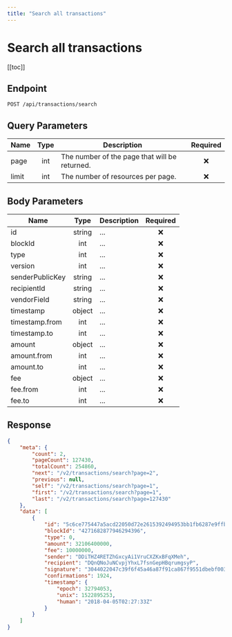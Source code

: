 ```yaml
---
title: "Search all transactions"
---
```


# Search all transactions

[[toc]]

## Endpoint

```
POST /api/transactions/search
```

## Query Parameters

| Name  | Type | Description                                   | Required |
|-------|:----:|-----------------------------------------------|:--------:|
| page  | int  | The number of the page that will be returned. | :x:      |
| limit | int  | The number of resources per page.             | :x:      |

## Body Parameters

| Name            | Type   | Description | Required |
|-----------------|:------:|-------------|:--------:|
| id              | string | ...         | :x:      |
| blockId         | int    | ...         | :x:      |
| type            | int    | ...         | :x:      |
| version         | int    | ...         | :x:      |
| senderPublicKey | string | ...         | :x:      |
| recipientId     | string | ...         | :x:      |
| vendorField     | string | ...         | :x:      |
| timestamp       | object | ...         | :x:      |
| timestamp.from  | int    | ...         | :x:      |
| timestamp.to    | int    | ...         | :x:      |
| amount          | object | ...         | :x:      |
| amount.from     | int    | ...         | :x:      |
| amount.to       | int    | ...         | :x:      |
| fee             | object | ...         | :x:      |
| fee.from        | int    | ...         | :x:      |
| fee.to          | int    | ...         | :x:      |

## Response

```json
{
    "meta": {
        "count": 2,
        "pageCount": 127430,
        "totalCount": 254860,
        "next": "/v2/transactions/search?page=2",
        "previous": null,
        "self": "/v2/transactions/search?page=1",
        "first": "/v2/transactions/search?page=1",
        "last": "/v2/transactions/search?page=127430"
    },
    "data": [
        {
            "id": "5c6ce775447a5acd22050d72e2615392494953bb1fb6287e9ffb3c33eaeb79aa",
            "blockId": "4271682877946294396",
            "type": 0,
            "amount": 32106400000,
            "fee": 10000000,
            "sender": "DDiTHZ4RETZhGxcyAi1VruCXZKxBFqXMeh",
            "recipient": "DQnQNoJuNCvpjYhxL7fsnGepHBqrumgsyP",
            "signature": "3044022047c39f6f45a46a87f91ca867f9551dbebf0035adcfcbdc1370222c7a1517fc0002206fb5ecc10460e0352a8b626a508e2fcc76e39e490b0a2581dd772ebc8079696e",
            "confirmations": 1924,
            "timestamp": {
                "epoch": 32794053,
                "unix": 1522895253,
                "human": "2018-04-05T02:27:33Z"
            }
        }
    ]
}
```
